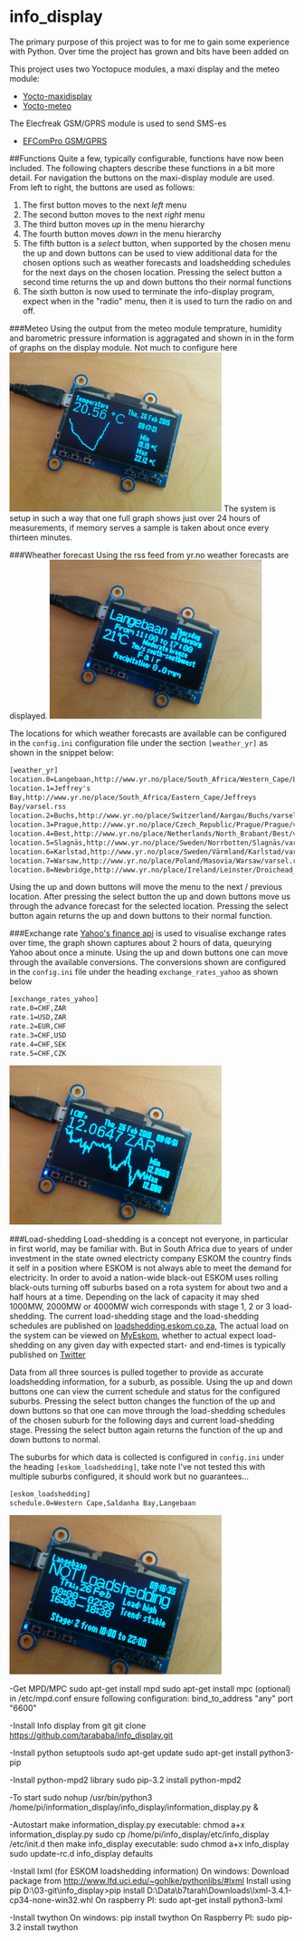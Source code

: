 info_display
============

The primary purpose of this project was to for me to gain some experience with Python. Over time the project has grown and bits have been added on

This project uses two Yoctopuce modules, a maxi display and the meteo module:

  * [Yocto-maxidisplay](http://www.yoctopuce.com/EN/products/usb-displays/yocto-maxidisplay)
  * [Yocto-meteo](http://www.yoctopuce.com/EN/products/usb-environmental-sensors/yocto-meteo)
  
The Elecfreak GSM/GPRS module is used to send SMS-es

  * [EFComPro GSM/GPRS](http://www.elecfreaks.com/store/gprsgsm-moduleefcom-pro-efcompro-p-450.html)

##Functions
Quite a few, typically configurable, functions have now been included. The following chapters describe these functions
in a bit more detail.
For navigation the buttons on the maxi-display module are used. From left to right, the buttons are used as follows:

1. The first button moves to the next *left* menu
2. The second button moves to the next *right* menu
3. The third button moves *up* in the menu hierarchy
4. The fourth button moves *down* in the menu hierarchy
5. The fifth button is a *select* button, when supported by the chosen menu the up and down buttons can be used to view additional
data for the chosen options such as weather forecasts and loadshedding schedules for the next days on the chosen location. 
Pressing the select button a second time returns the up and down buttons tho their normal functions
6. The sixth button is now used to terminate the info-display program, expect when in the "radio" menu, then it is used
to turn the radio on and off.

###Meteo
Using the output from the meteo module temprature, humidity and barometric pressure information is aggragated and shown in
in the form of graphs on the display module. Not much to configure here
![Temperature](https://github.com/tarababa/info_display/blob/master/img/doc/temperature.png)
The system is setup in such a way that one full graph shows just over 24 hours of measurements, if memory serves a sample
is taken about once every thirteen minutes.

###Wheather forecast
Using the rss feed from yr.no weather forecasts are displayed. 
![Weather forecast](https://github.com/tarababa/info_display/blob/master/img/doc/weather_forecast.png)

The locations for which weather forecasts are available can be configured in the `config.ini` configuration file under 
the section `[weather_yr]` as shown in the snippet below:
```
[weather_yr]
location.0=Langebaan,http://www.yr.no/place/South_Africa/Western_Cape/Langebaan_Lagoon/varsel.rss
location.1=Jeffrey's Bay,http://www.yr.no/place/South_Africa/Eastern_Cape/Jeffreys Bay/varsel.rss
location.2=Buchs,http://www.yr.no/place/Switzerland/Aargau/Buchs/varsel.rss
location.3=Prague,http://www.yr.no/place/Czech_Republic/Prague/Prague/varsel.rss
location.4=Best,http://www.yr.no/place/Netherlands/North_Brabant/Best/varsel.rss
location.5=Slagnäs,http://www.yr.no/place/Sweden/Norrbotten/Slagnäs/varsel.rss
location.6=Karlstad,http://www.yr.no/place/Sweden/Värmland/Karlstad/varsel.rss
location.7=Warsaw,http://www.yr.no/place/Poland/Masovia/Warsaw/varsel.rss
location.8=Newbridge,http://www.yr.no/place/Ireland/Leinster/Droichead_Nua/varsel.rss
```
Using the up and down buttons will move the menu to the next / previous location. After pressing the select button the
up and down buttons move us through the advance forecast for the selected location. Pressing the select button again 
returns the up and down buttons to their normal function.

###Exchange rate
[Yahoo's finance api](http://query.yahooapis.com) is used to visualise exchange rates over time, the graph shown captures
about 2 hours of data, queurying Yahoo about once a minute. Using the up and down buttons one can move through the available
conversions. The conversions shown are configured in the `config.ini` file under the heading `exchange_rates_yahoo` as shown
below

```
[exchange_rates_yahoo]
rate.0=CHF,ZAR
rate.1=USD,ZAR
rate.2=EUR,CHF
rate.3=CHF,USD
rate.4=CHF,SEK
rate.5=CHF,CZK
```

![Exchange rates](https://github.com/tarababa/info_display/blob/master/img/doc/exchange_rate.png)

###Load-shedding
Load-shedding is a concept not everyone, in particular in first world, may be familiar with. But in South Africa due to
years of under investment in the state owned electricty company ESKOM the country finds it self in a position where ESKOM
is not always able to meet the demand for electricity. In order to avoid a nation-wide black-out ESKOM uses rolling black-outs
turning off suburbs based on a rota system for about two and a half hours at a time. Depending on the lack of capacity it may
shed 1000MW, 2000MW or 4000MW wich corresponds with stage 1, 2 or 3 load-shedding.
The current load-shedding stage and the load-shedding schedules are published on [loadshedding.eskom.co.za](http://loadshedding.eskom.co.za),
The actual load on the system can be viewed on [MyEskom](http://myeskom.co.za), whether to actual expect load-shedding
on any given day with expected start- and end-times is typically published on [Twitter](https://twitter.com/Eskom_SA)

Data from all three sources is pulled together to provide as accurate loadshedding information, for a suburb, as possible.
Using the up and down buttons one can view the current schedule and status for the configured suburbs. Pressing the select
button changes the function of the up and down buttons so that one can move through the load-shedding schedules of the chosen
suburb for the following days and current load-shedding stage. Pressing the select button again returns the function of the
up and down buttons to normal.

The suburbs for which data is collected is configured in `config.ini` under the heading `[eskom_loadshedding]`, take note
I've not tested this with multiple suburbs configured, it should work but no guarantees...

```
[eskom_loadshedding]
schedule.0=Western Cape,Saldanha Bay,Langebaan
```

![Load-shedding](https://github.com/tarababa/info_display/blob/master/img/doc/loadshedding.png)



-Get MPD/MPC
 sudo apt-get install mpd
 sudo apt-get install mpc (optional)
 in /etc/mpd.conf ensure following configuration:
   bind_to_address         "any"
   port                    "6600"
   

-Install Info display from git
 git clone https://github.com/tarababa/info_display.git

-Install python setuptools
 sudo apt-get update
 sudo apt-get install python3-pip

-Install python-mpd2 library
 sudo pip-3.2 install python-mpd2

-To start
 sudo nohup /usr/bin/python3 /home/pi/information_display/info_display/information_display.py &
 
-Autostart
 make information_display.py executable: chmod a+x information_display.py
 sudo cp /home/pi/info_display/etc/info_display /etc/init.d
 then make info_display executable: sudo chmod a+x info_display
 sudo update-rc.d info_display defaults


-Install lxml (for ESKOM loadshedding information)
 On windows:
   Download package from http://www.lfd.uci.edu/~gohlke/pythonlibs/#lxml
   Install using pip
   D:\03-git\info_display>pip install D:\Data\b7tarah\Downloads\lxml-3.4.1-cp34-none-win32.whl
 On raspberry PI:
   sudo apt-get install python3-lxml

-Install twython
 On windows:
   pip install twython
 On Raspberry PI:
   sudo pip-3.2 install twython


